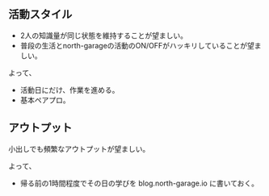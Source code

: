 ## 活動スタイル
- 2人の知識量が同じ状態を維持することが望ましい。
- 普段の生活とnorth-garageの活動のON/OFFがハッキリしていることが望ましい。

よって、
- 活動日にだけ、作業を進める。
- 基本ペアプロ。

## アウトプット
小出しでも頻繁なアウトプットが望ましい。

よって、
- 帰る前の1時間程度でその日の学びを blog.north-garage.io に書いておく。
